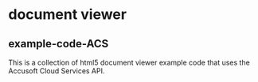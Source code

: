 # document viewer
## example-code-ACS
This is a collection of html5 document viewer example code that uses the Accusoft Cloud Services API.
